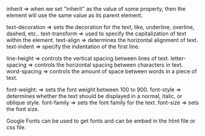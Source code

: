 inherit => when we set "inherit" as the value of some property, then the element will use the same value as its parent element.

text-decoration => sets the decoration for the text, like, underline, overline, dashed, etc..
text-transform => used to specify the capitalization of text within the element.
text-align => determines the horizontal alignment of text.
text-indent => specify the indentation of the first line.

line-height => controls the vertical spacing between lines of text.
letter-spacing => controls the horizontal spacing between characters in text.
word-spacing => controls the amount of space between words in a piece of text.

font-weight: => sets the font weight between 100 to 900.
font-style => determines whether the text should be displayed in a normal, italic, or oblique style.
font-family => sets the font family for the text.
font-size => sets the font size.

Google Fonts can be used to get fonts and can be embed in the html file or css file.
